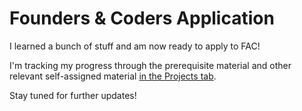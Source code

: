 # Founders & Coders Application
I learned a bunch of stuff and am now ready to apply to FAC!

I'm tracking my progress through the prerequisite material and other relevant self-assigned material <a href="https://github.com/QContinueUm/QContinueUm.github.io/projects/1">in the Projects tab</a>.

Stay tuned for further updates!